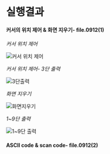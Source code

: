 # 실행결과
#### 커서의 위치 제어 & 화면 지우기- file.0912(1)
*커서 위치 제어*

![커서 위치 제어](https://github.com/user-attachments/assets/03bb77c4-ff49-4602-b76d-ee15ae906c84)


*커서 위치 제어- 3단 출력*

![3단출력](https://github.com/user-attachments/assets/86dbf31d-4ea8-4fd5-bbe8-3743d8f212ed)


*화면 지우기*

![화면지우기](https://github.com/user-attachments/assets/5eaa35e1-5152-4a5e-b7d6-9d28e6d3f305)


*1~9단 출력*

![1~9단 출력](https://github.com/user-attachments/assets/dbf5b0de-75a5-4fd5-a283-702f21614711)


#### ASCII code & scan code- file.0912(2)
